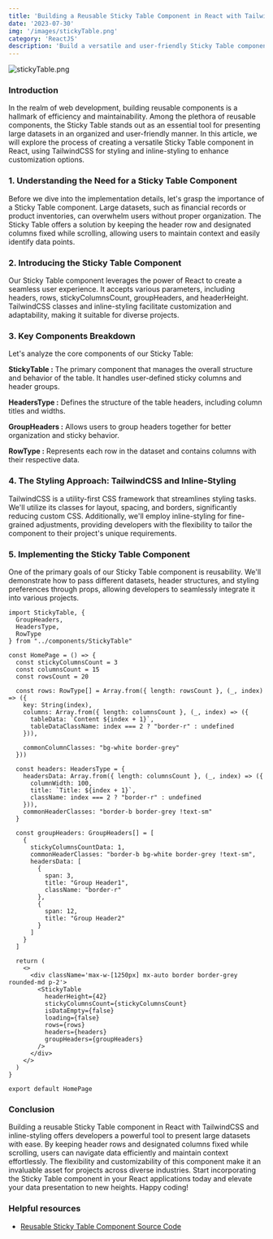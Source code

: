 ```yaml
---
title: 'Building a Reusable Sticky Table Component in React with TailwindCSS'
date: '2023-07-30'
img: '/images/stickyTable.png'
category: 'ReactJS'
description: 'Build a versatile and user-friendly Sticky Table component in React effortlessly. The Sticky Table component empowers you to present large datasets with ease, allowing you to make not only the header row but also the columns you define sticky while scrolling. This flexible and customizable solution enhances user experience by providing constant visibility to essential data points. Tailor the component to your specific project needs, making it ideal for financial records, user information, and product inventories. Elevate your React applications with the powerful and adaptable Sticky Table component today!'
---
```


![stickyTable.png](https://www.ozanbatuhankurucu.com/images/stickyTable.png)

### Introduction

In the realm of web development, building reusable components is a hallmark of efficiency and maintainability. Among the plethora of reusable components, the Sticky Table stands out as an essential tool for presenting large datasets in an organized and user-friendly manner. In this article, we will explore the process of creating a versatile Sticky Table component in React, using TailwindCSS for styling and inline-styling to enhance customization options.

### 1. Understanding the Need for a Sticky Table Component

Before we dive into the implementation details, let's grasp the importance of a Sticky Table component. Large datasets, such as financial records or product inventories, can overwhelm users without proper organization. The Sticky Table offers a solution by keeping the header row and designated columns fixed while scrolling, allowing users to maintain context and easily identify data points.

### 2. Introducing the Sticky Table Component

Our Sticky Table component leverages the power of React to create a seamless user experience. It accepts various parameters, including headers, rows, stickyColumnsCount, groupHeaders, and headerHeight. TailwindCSS classes and inline-styling facilitate customization and adaptability, making it suitable for diverse projects.

### 3. Key Components Breakdown

Let's analyze the core components of our Sticky Table:

**StickyTable :** The primary component that manages the overall structure and behavior of the table. It handles user-defined sticky columns and header groups.

**HeadersType :** Defines the structure of the table headers, including column titles and widths.

**GroupHeaders :** Allows users to group headers together for better organization and sticky behavior.

**RowType :** Represents each row in the dataset and contains columns with their respective data.

### 4. The Styling Approach: TailwindCSS and Inline-Styling

TailwindCSS is a utility-first CSS framework that streamlines styling tasks. We'll utilize its classes for layout, spacing, and borders, significantly reducing custom CSS. Additionally, we'll employ inline-styling for fine-grained adjustments, providing developers with the flexibility to tailor the component to their project's unique requirements.

### 5. Implementing the Sticky Table Component

One of the primary goals of our Sticky Table component is reusability. We'll demonstrate how to pass different datasets, header structures, and styling preferences through props, allowing developers to seamlessly integrate it into various projects.

```
import StickyTable, {
  GroupHeaders,
  HeadersType,
  RowType
} from "../components/StickyTable"

const HomePage = () => {
  const stickyColumnsCount = 3
  const columnsCount = 15
  const rowsCount = 20

  const rows: RowType[] = Array.from({ length: rowsCount }, (_, index) => ({
    key: String(index),
    columns: Array.from({ length: columnsCount }, (_, index) => ({
      tableData: `Content ${index + 1}`,
      tableDataClassName: index === 2 ? "border-r" : undefined
    })),

    commonColumnClasses: "bg-white border-grey"
  }))

  const headers: HeadersType = {
    headersData: Array.from({ length: columnsCount }, (_, index) => ({
      columnWidth: 100,
      title: `Title: ${index + 1}`,
      className: index === 2 ? "border-r" : undefined
    })),
    commonHeaderClasses: "border-b border-grey !text-sm"
  }

  const groupHeaders: GroupHeaders[] = [
    {
      stickyColumnsCountData: 1,
      commonHeaderClasses: "border-b bg-white border-grey !text-sm",
      headersData: [
        {
          span: 3,
          title: "Group Header1",
          className: "border-r"
        },
        {
          span: 12,
          title: "Group Header2"
        }
      ]
    }
  ]

  return (
    <>
      <div className='max-w-[1250px] mx-auto border border-grey rounded-md p-2'>
        <StickyTable
          headerHeight={42}
          stickyColumnsCount={stickyColumnsCount}
          isDataEmpty={false}
          loading={false}
          rows={rows}
          headers={headers}
          groupHeaders={groupHeaders}
        />
      </div>
    </>
  )
}

export default HomePage
```

### Conclusion

Building a reusable Sticky Table component in React with TailwindCSS and inline-styling offers developers a powerful tool to present large datasets with ease. By keeping header rows and designated columns fixed while scrolling, users can navigate data efficiently and maintain context effortlessly. The flexibility and customizability of this component make it an invaluable asset for projects across diverse industries. Start incorporating the Sticky Table component in your React applications today and elevate your data presentation to new heights. Happy coding!

### Helpful resources

- [Reusable Sticky Table Component Source Code](https://github.com/ozanbatuhankurucu/my-blog-site/commit/a98b26244a80550a3e1e7c977d5a9a8e0b1cfae2)
